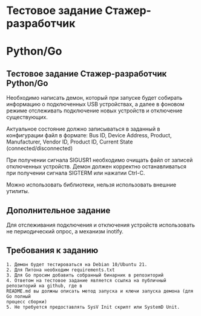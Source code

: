 # Тестовое задание Стажер-разработчик

# Python/Go

## Тестовое задание Стажер-разработчик Python/Go

Необходимо написать демон, который при запуске будет собирать информацию о подключенных
USB устройствах, а далее в фоновом режиме отслеживать подключение новых устройств и
отключение существующих.

Актуальное состояние должно записываться в заданный в конфигурации файл в формате:
Bus ID, Device Address, Product, Manufacturer, Vendor ID, Product ID, Current State
(connected/disconnected)

При получении сигнала SIGUSR1 необходимо очищать файл от записей отключенных устройств.
Демон должен корректно останавливаться при получении сигнала SIGTERM или нажатии Ctrl-C.

Можно использовать библиотеки, нельзя использовать внешние утилиты.

## Дополнительное задание

Для отслеживания подключения и отключения устройств использовать не периодический опрос, а
механизм inotify.

## Требования к заданию

```
1. Демон будет тестироваться на Debian 10/Ubuntu 21.
2. Для Питона необходим requirements.txt
3. Для Go просим добавить собранный бинарник в репозиторий
4. Ответом на тестовое задание является ссылка на публичный репозиторий на github, где в
README.md вы должны описать метод запуска и ключи запуска демона (для Go полный
процесс сборки)
5. Не требуется предоставлять SysV Init скрипт или SystemD Unit.
```

